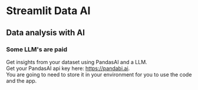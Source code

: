 # Streamlit Data AI
## Data analysis with AI
### Some LLM's are paid

Get insights from your dataset using PandasAI and a LLM. <br>
Get your PandasAI api key here: https://pandabi.ai. <br>
You are going to need to store it in your environment for you to use the code and the app.
